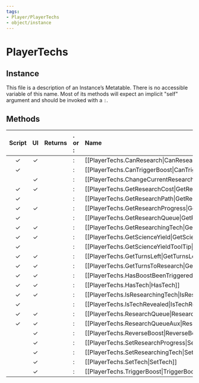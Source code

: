 ```yaml
---
tags:
- Player/PlayerTechs
- object/instance
---
```

# PlayerTechs
## Instance
This file is a description of an Instance’s Metatable. There is no accessible variable of this name. Most of its methods will expect an implicit "self" argument and should be invoked with a `:`.

## Methods
| Script | UI  | Returns | . or : | Name | Arguments |
|:------:|:---:| -------:|:---- |:---- |:--------- |
|✓|✓||:|[[PlayerTechs.CanResearch\|CanResearch]]||
|✓| ||:|[[PlayerTechs.CanTriggerBoost\|CanTriggerBoost]]||
| |✓||:|[[PlayerTechs.ChangeCurrentResearchProgress\|ChangeCurrentResearchProgress]]||
|✓|✓||:|[[PlayerTechs.GetResearchCost\|GetResearchCost]]||
|✓| ||:|[[PlayerTechs.GetResearchPath\|GetResearchPath]]||
|✓|✓||:|[[PlayerTechs.GetResearchProgress\|GetResearchProgress]]||
|✓| ||:|[[PlayerTechs.GetResearchQueue\|GetResearchQueue]]||
|✓|✓||:|[[PlayerTechs.GetResearchingTech\|GetResearchingTech]]||
|✓|✓||:|[[PlayerTechs.GetScienceYield\|GetScienceYield]]||
|✓| ||:|[[PlayerTechs.GetScienceYieldToolTip\|GetScienceYieldToolTip]]||
|✓|✓||:|[[PlayerTechs.GetTurnsLeft\|GetTurnsLeft]]||
|✓|✓||:|[[PlayerTechs.GetTurnsToResearch\|GetTurnsToResearch]]||
|✓|✓||:|[[PlayerTechs.HasBoostBeenTriggered\|HasBoostBeenTriggered]]||
|✓|✓||:|[[PlayerTechs.HasTech\|HasTech]]||
|✓|✓||:|[[PlayerTechs.IsResearchingTech\|IsResearchingTech]]||
|✓| ||:|[[PlayerTechs.IsTechRevealed\|IsTechRevealed]]||
|✓|✓||:|[[PlayerTechs.ResearchQueue\|ResearchQueue]]||
|✓|✓||:|[[PlayerTechs.ResearchQueueAux\|ResearchQueueAux]]||
| |✓||:|[[PlayerTechs.ReverseBoost\|ReverseBoost]]||
| |✓||:|[[PlayerTechs.SetResearchProgress\|SetResearchProgress]]||
| |✓||:|[[PlayerTechs.SetResearchingTech\|SetResearchingTech]]||
| |✓||:|[[PlayerTechs.SetTech\|SetTech]]||
| |✓||:|[[PlayerTechs.TriggerBoost\|TriggerBoost]]||
